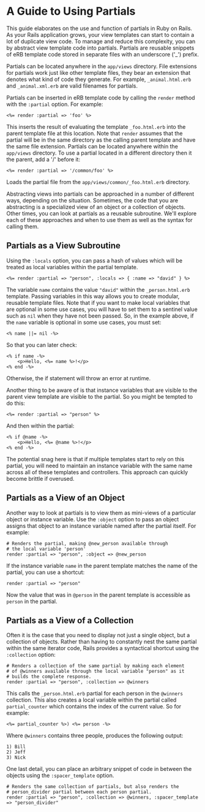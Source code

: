 A Guide to Using Partials
===============================

This guide elaborates on the use and function of partials in Ruby on Rails. As your Rails application grows, your view templates can start to contain a lot of duplicate view code. To manage and reduce this complexity, you can by abstract view template code into partials. Partials are reusable snippets of eRB template code stored in separate files with an underscore ('_') prefix. 

Partials can be located anywhere in the `app/views` directory. File extensions for partials work just like other template files, they bear an extension that denotes what kind of code they generate. For example, `_animal.html.erb` and `_animal.xml.erb` are valid filenames for partials. 

Partials can be inserted in eRB template code by calling the `render` method with the `:partial` option. For example:

	<%= render :partial => 'foo' %>

This inserts the result of evaluating the template `_foo.html.erb` into the parent template file at this location. Note that `render` assumes that the partial will be in the same directory as the calling parent template and have the same file extension. Partials can be located anywhere within the `app/views` directory. To use a partial located in a different directory then it the parent, add a '/' before it:

	<%= render :partial => '/common/foo' %>

Loads the partial file from the `app/views/common/_foo.html.erb` directory.

Abstracting views into partials can be approached in a number of different ways, depending on the situation. Sometimes, the code that you are abstracting is a specialized view of an object or a collection of objects. Other times, you can look at partials as a reusable subroutine. We'll explore each of these approaches and when to use them as well as the syntax for calling them.

Partials as a View Subroutine
-----------------------------

Using the `:locals` option, you can pass a hash of values which will be treated as local variables within the partial template. 

	<%= render :partial => "person", :locals => { :name => "david" } %>

The variable `name` contains the value `"david"` within the `_person.html.erb` template. Passing variables in this way allows you to create modular, reusable template files. Note that if you want to make local variables that are optional in some use cases, you will have to set them to a sentinel value such as `nil` when they have not been passed. So, in the example above, if the `name` variable is optional in some use cases, you must set:

	<% name ||= nil -%>

So that you can later check:

	<% if name -%>
		<p>Hello, <%= name %>!</p>
	<% end -%>

Otherwise, the if statement will throw an error at runtime. 

Another thing to be aware of is that instance variables that are visible to the parent view template are visible to the partial. So you might be tempted to do this:

	<%= render :partial => "person" %>

And then within the partial:

	<% if @name -%>
		<p>Hello, <%= @name %>!</p>
	<% end -%>

The potential snag here is that if multiple templates start to rely on this partial, you will need to maintain an instance variable with the same name across all of these templates and controllers. This approach can quickly become brittle if overused. 

Partials as a View of an Object
--------------------------------

Another way to look at partials is to view them as mini-views of a particular object or instance variable. Use the `:object` option to pass an object assigns that object to an instance variable named after the partial itself. For example:

	# Renders the partial, making @new_person available through
	# the local variable 'person'
	render :partial => "person", :object => @new_person

If the instance variable `name` in the parent template matches the name of the partial, you can use a shortcut:

	render :partial => "person"

Now the value that was in `@person` in the parent template is accessible as `person` in the partial. 

Partials as a View of a Collection
-----------------------------------

Often it is the case that you need to display not just a single object, but a collection of objects. Rather than having to constantly nest the same partial within the same iterator code, Rails provides a syntactical shortcut using the `:collection` option:

	# Renders a collection of the same partial by making each element
	# of @winners available through the local variable "person" as it
	# builds the complete response.
	render :partial => "person", :collection => @winners

This calls the `_person.html.erb` partial for each person in the `@winners` collection. This also creates a local variable within the partial called `partial_counter` which contains the index of the current value. So for example:

	<%= partial_counter %>) <%= person -%>

Where `@winners` contains three people, produces the following output:

	1) Bill
	2) Jeff
	3) Nick

One last detail, you can place an arbitrary snippet of code in between the objects using the `:spacer_template` option. 

	# Renders the same collection of partials, but also renders the
	# person_divider partial between each person partial.
	render :partial => "person", :collection => @winners, :spacer_template => "person_divider"

